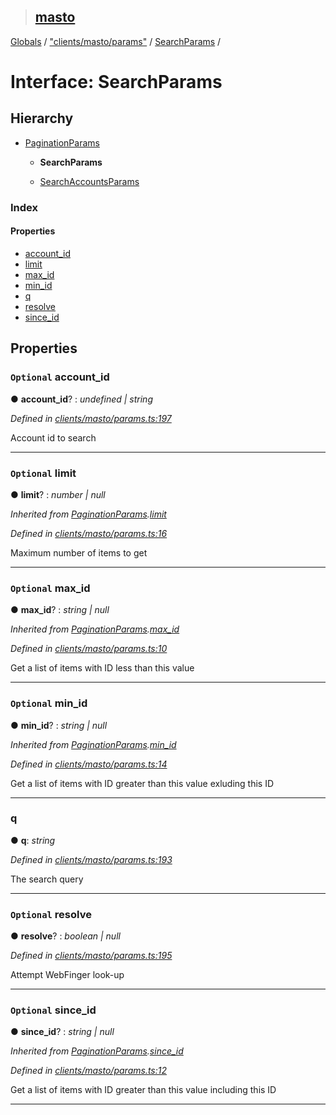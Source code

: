 > ## [masto](../README.md)

[Globals](../globals.md) / ["clients/masto/params"](../modules/_clients_masto_params_.md) / [SearchParams](_clients_masto_params_.searchparams.md) /

# Interface: SearchParams

## Hierarchy

* [PaginationParams](_clients_masto_params_.paginationparams.md)

  * **SearchParams**

  * [SearchAccountsParams](_clients_masto_params_.searchaccountsparams.md)

### Index

#### Properties

* [account_id](_clients_masto_params_.searchparams.md#optional-account_id)
* [limit](_clients_masto_params_.searchparams.md#optional-limit)
* [max_id](_clients_masto_params_.searchparams.md#optional-max_id)
* [min_id](_clients_masto_params_.searchparams.md#optional-min_id)
* [q](_clients_masto_params_.searchparams.md#q)
* [resolve](_clients_masto_params_.searchparams.md#optional-resolve)
* [since_id](_clients_masto_params_.searchparams.md#optional-since_id)

## Properties

### `Optional` account_id

● **account_id**? : *undefined | string*

*Defined in [clients/masto/params.ts:197](https://github.com/neet/masto.js/blob/80b1796/src/clients/masto/params.ts#L197)*

Account id to search

___

### `Optional` limit

● **limit**? : *number | null*

*Inherited from [PaginationParams](_clients_masto_params_.paginationparams.md).[limit](_clients_masto_params_.paginationparams.md#optional-limit)*

*Defined in [clients/masto/params.ts:16](https://github.com/neet/masto.js/blob/80b1796/src/clients/masto/params.ts#L16)*

Maximum number of items to get

___

### `Optional` max_id

● **max_id**? : *string | null*

*Inherited from [PaginationParams](_clients_masto_params_.paginationparams.md).[max_id](_clients_masto_params_.paginationparams.md#optional-max_id)*

*Defined in [clients/masto/params.ts:10](https://github.com/neet/masto.js/blob/80b1796/src/clients/masto/params.ts#L10)*

Get a list of items with ID less than this value

___

### `Optional` min_id

● **min_id**? : *string | null*

*Inherited from [PaginationParams](_clients_masto_params_.paginationparams.md).[min_id](_clients_masto_params_.paginationparams.md#optional-min_id)*

*Defined in [clients/masto/params.ts:14](https://github.com/neet/masto.js/blob/80b1796/src/clients/masto/params.ts#L14)*

Get a list of items with ID greater than this value exluding this ID

___

###  q

● **q**: *string*

*Defined in [clients/masto/params.ts:193](https://github.com/neet/masto.js/blob/80b1796/src/clients/masto/params.ts#L193)*

The search query

___

### `Optional` resolve

● **resolve**? : *boolean | null*

*Defined in [clients/masto/params.ts:195](https://github.com/neet/masto.js/blob/80b1796/src/clients/masto/params.ts#L195)*

Attempt WebFinger look-up

___

### `Optional` since_id

● **since_id**? : *string | null*

*Inherited from [PaginationParams](_clients_masto_params_.paginationparams.md).[since_id](_clients_masto_params_.paginationparams.md#optional-since_id)*

*Defined in [clients/masto/params.ts:12](https://github.com/neet/masto.js/blob/80b1796/src/clients/masto/params.ts#L12)*

Get a list of items with ID greater than this value including this ID

___